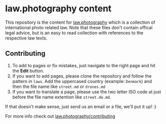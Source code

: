 # law.photography content

This repository is the content for [law.photography](https://law.photography) which is a collection of international photo related law. Note that these files don't contain offical legal advice, but is an easy to read collection with references to the respective law texts.

## Contributing

1. To add to pages or fix mistakes, just navigate to the right page and hit the **Edit** button.
2. If you want to add pages, please clone the repository and follow the pattern in `laws`. Add the uppercased country (example: `Denmark`) and then the file name like `street.md` or `drones.md`
3. If you want to translate a page, please use the two letter ISO code at just before the file name extention like `street.de.md`.

If that doesn't make sense, just send us an email or a file, we'll put it up! :)

For more info check out [law.photography/contributing](https://law.photography/contributing/)
